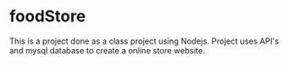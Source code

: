 # foodStore
This is a project done as a class project using Nodejs. Project uses API's and mysql database to create a online store website. 
